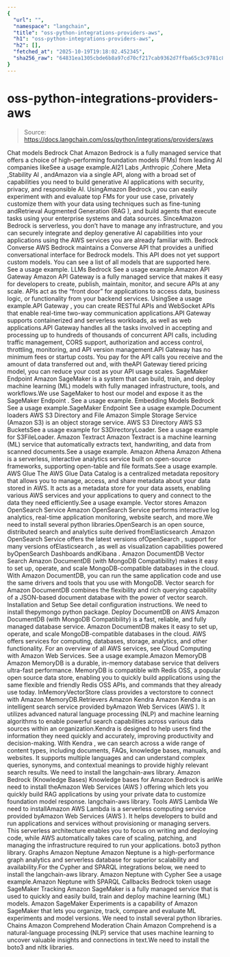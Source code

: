 ```yaml
---
{
  "url": "",
  "namespace": "langchain",
  "title": "oss-python-integrations-providers-aws",
  "h1": "oss-python-integrations-providers-aws",
  "h2": [],
  "fetched_at": "2025-10-19T19:18:02.452345",
  "sha256_raw": "64831ea1305cbde6b8a97cd70cf217cab9362d7ffba65c3c9781c8d8f78cbbdc"
}
---
```


# oss-python-integrations-providers-aws

> Source: https://docs.langchain.com/oss/python/integrations/providers/aws

Chat models
Bedrock Chat
Amazon Bedrock is a fully managed service that offers a choice of high-performing foundation models (FMs) from leading AI companies likeSee a usage example.AI21 Labs
,Anthropic
,Cohere
,Meta
,Stability AI
, andAmazon
via a single API, along with a broad set of capabilities you need to build generative AI applications with security, privacy, and responsible AI. UsingAmazon Bedrock
, you can easily experiment with and evaluate top FMs for your use case, privately customize them with your data using techniques such as fine-tuning andRetrieval Augmented Generation
(RAG
), and build agents that execute tasks using your enterprise systems and data sources. SinceAmazon Bedrock
is serverless, you don’t have to manage any infrastructure, and you can securely integrate and deploy generative AI capabilities into your applications using the AWS services you are already familiar with.
Bedrock Converse
AWS Bedrock maintains a Converse API that provides a unified conversational interface for Bedrock models. This API does not yet support custom models. You can see a list of all models that are supported here.
See a usage example.
LLMs
Bedrock
See a usage example.Amazon API Gateway
Amazon API Gateway is a fully managed service that makes it easy for developers to create, publish, maintain, monitor, and secure APIs at any scale. APIs act as the “front door” for applications to access data, business logic, or functionality from your backend services. UsingSee a usage example.API Gateway
, you can create RESTful APIs and WebSocket APIs that enable real-time two-way communication applications.API Gateway
supports containerized and serverless workloads, as well as web applications.API Gateway
handles all the tasks involved in accepting and processing up to hundreds of thousands of concurrent API calls, including traffic management, CORS support, authorization and access control, throttling, monitoring, and API version management.API Gateway
has no minimum fees or startup costs. You pay for the API calls you receive and the amount of data transferred out and, with theAPI Gateway
tiered pricing model, you can reduce your cost as your API usage scales.
SageMaker Endpoint
Amazon SageMaker is a system that can build, train, and deploy machine learning (ML) models with fully managed infrastructure, tools, and workflows.We use
SageMaker
to host our model and expose it as the SageMaker Endpoint
.
See a usage example.
Embedding Models
Bedrock
See a usage example.SageMaker Endpoint
See a usage example.Document loaders
AWS S3 Directory and File
Amazon Simple Storage Service (Amazon S3) is an object storage service. AWS S3 Directory AWS S3 BucketsSee a usage example for S3DirectoryLoader. See a usage example for S3FileLoader.
Amazon Textract
Amazon Textract is a machine learning (ML) service that automatically extracts text, handwriting, and data from scanned documents.See a usage example.
Amazon Athena
Amazon Athena is a serverless, interactive analytics service built on open-source frameworks, supporting open-table and file formats.See a usage example.
AWS Glue
The AWS Glue Data Catalog is a centralized metadata repository that allows you to manage, access, and share metadata about your data stored in AWS. It acts as a metadata store for your data assets, enabling various AWS services and your applications to query and connect to the data they need efficiently.See a usage example.
Vector stores
Amazon OpenSearch Service
Amazon OpenSearch Service performs interactive log analytics, real-time application monitoring, website search, and more.We need to install several python libraries.OpenSearch
is an open source, distributed search and analytics suite derived fromElasticsearch
.Amazon OpenSearch Service
offers the latest versions ofOpenSearch
, support for many versions ofElasticsearch
, as well as visualization capabilities powered byOpenSearch Dashboards
andKibana
.
Amazon DocumentDB Vector Search
Amazon DocumentDB (with MongoDB Compatibility) makes it easy to set up, operate, and scale MongoDB-compatible databases in the cloud. With Amazon DocumentDB, you can run the same application code and use the same drivers and tools that you use with MongoDB. Vector search for Amazon DocumentDB combines the flexibility and rich querying capability of a JSON-based document database with the power of vector search.
Installation and Setup
See detail configuration instructions. We need to install thepymongo
python package.
Deploy DocumentDB on AWS
Amazon DocumentDB (with MongoDB Compatibility) is a fast, reliable, and fully managed database service. Amazon DocumentDB makes it easy to set up, operate, and scale MongoDB-compatible databases in the cloud. AWS offers services for computing, databases, storage, analytics, and other functionality. For an overview of all AWS services, see Cloud Computing with Amazon Web Services. See a usage example.Amazon MemoryDB
Amazon MemoryDB is a durable, in-memory database service that delivers ultra-fast performance. MemoryDB is compatible with Redis OSS, a popular open source data store, enabling you to quickly build applications using the same flexible and friendly Redis OSS APIs, and commands that they already use today. InMemoryVectorStore class provides a vectorstore to connect with Amazon MemoryDB.Retrievers
Amazon Kendra
Amazon Kendra is an intelligent search service provided byAmazon Web Services
(AWS
). It utilizes advanced natural language processing (NLP) and machine learning algorithms to enable powerful search capabilities across various data sources within an organization.Kendra
is designed to help users find the information they need quickly and accurately, improving productivity and decision-making.
With Kendra
, we can search across a wide range of content types, including documents, FAQs, knowledge bases,
manuals, and websites. It supports multiple languages and can understand complex queries, synonyms, and
contextual meanings to provide highly relevant search results.
We need to install the langchain-aws
library.
Amazon Bedrock (Knowledge Bases)
Knowledge bases for Amazon Bedrock is anWe need to install theAmazon Web Services
(AWS
) offering which lets you quickly build RAG applications by using your private data to customize foundation model response.
langchain-aws
library.
Tools
AWS Lambda
We need to installAmazon AWS Lambda
is a serverless computing service provided byAmazon Web Services
(AWS
). It helps developers to build and run applications and services without provisioning or managing servers. This serverless architecture enables you to focus on writing and deploying code, while AWS automatically takes care of scaling, patching, and managing the infrastructure required to run your applications.
boto3
python library.
Graphs
Amazon Neptune
Amazon Neptune is a high-performance graph analytics and serverless database for superior scalability and availability.For the Cypher and SPARQL integrations below, we need to install the
langchain-aws
library.
Amazon Neptune with Cypher
See a usage example.Amazon Neptune with SPARQL
Callbacks
Bedrock token usage
SageMaker Tracking
Amazon SageMaker is a fully managed service that is used to quickly and easily build, train and deploy machine learning (ML) models.
Amazon SageMaker Experiments is a capability
of Amazon SageMaker
that lets you organize, track,
compare and evaluate ML experiments and model versions.
We need to install several python libraries.
Chains
Amazon Comprehend Moderation Chain
Amazon Comprehend is a natural-language processing (NLP) service that uses machine learning to uncover valuable insights and connections in text.We need to install the
boto3
and nltk
libraries.